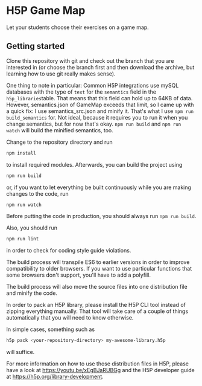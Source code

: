 # H5P Game Map
Let your students choose their exercises on a game map.

## Getting started
Clone this repository with git and check out the branch that you are interested
in (or choose the branch first and then download the archive, but learning
how to use git really makes sense).

One thing to note in particular: Common H5P integrations use mySQL databases with
the type of `text` for the `semantics` field in the `h5p_libraries`table. That means
that this field can hold up to 64KB of data. However, semantics.json of GameMap
exceeds that limit, so I came up with a quick fix: I use semantics_src.json and
minify it. That's what I use `npm run build_semantics` for. Not ideal, because it requires
you to run it when you change semantics, but for now that's okay. `npm run build` and `npm run watch`
will build the minified semantics, too.

Change to the repository directory and run
```bash
npm install
```

to install required modules. Afterwards, you can build the project using
```bash
npm run build
```

or, if you want to let everything be built continuously while you are making
changes to the code, run
```bash
npm run watch
```
Before putting the code in production, you should always run `npm run build`.

Also, you should run
```bash
npm run lint
```
in order to check for coding style guide violations.

The build process will transpile ES6 to earlier versions in order to improve
compatibility to older browsers. If you want to use particular functions that
some browsers don't support, you'll have to add a polyfill.

The build process will also move the source files into one distribution file and
minify the code.

In order to pack an H5P library, please install the H5P CLI tool instead of zipping everything manually. That tool will take care of a couple of things automatically that you will need to know otherwise.

In simple cases, something such as
```bash
h5p pack <your-repository-directory> my-awesome-library.h5p
```
will suffice.

For more information on how to use those distribution files in H5P, please have a look at https://youtu.be/xEgBJaRUBGg and the H5P developer guide at https://h5p.org/library-development.
